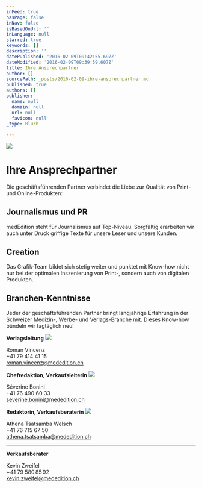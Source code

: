 ```yaml
---
inFeed: true
hasPage: false
inNav: false
isBasedOnUrl: ''
inLanguage: null
starred: true
keywords: []
description: ''
datePublished: '2016-02-09T09:42:55.697Z'
dateModified: '2016-02-09T09:39:59.607Z'
title: Ihre Ansprechpartner
author: []
sourcePath: _posts/2016-02-09-ihre-ansprechpartner.md
published: true
authors: []
publisher:
  name: null
  domain: null
  url: null
  favicon: null
_type: Blurb

---
```

![](https://the-grid-user-content.s3-us-west-2.amazonaws.com/138a90f2-01e5-4646-a42d-f9a97c969915.jpg)

# Ihre Ansprechpartner

Die geschäftsführenden Partner verbindet die Liebe zur Qualität von Print- und Online-Produkten:

## Journalismus und PR

medEdition steht für Journalismus auf Top-Niveau. Sorgfältig erarbeiten wir auch unter Druck griffige Texte für unsere Leser und unsere Kunden.

## Creation

Das Grafik-Team bildet sich stetig weiter und punktet mit Know-how nicht nur bei der optimalen Inszenierung von Print-, sondern auch von digitalen Produkten.

## Branchen-Kenntnisse

Jeder der geschäftsführenden Partner bringt langjährige Erfahrung in der Schweizer Medizin-, Werbe- und Verlags-Branche mit. Dieses Know-how bündeln wir tagtäglich neu!

**Verlagsleitung**
![](https://the-grid-user-content.s3-us-west-2.amazonaws.com/446ebdf5-a5e1-46cd-94bd-8e067be9fb0d.jpg)

Roman Vincenz  
+41 79 414 41 15  
[roman.vincenz@mededition.ch][0]

**Chefredaktion, Verkaufsleiterin**
![](https://the-grid-user-content.s3-us-west-2.amazonaws.com/251dc06d-5db1-44a5-9d4a-4ac55c9974de.jpg)

Séverine Bonini  
+41 76 490 60 33  
[severine.bonini@mededition.ch][1]

**Redaktorin, Verkaufsberaterin**
![](https://the-grid-user-content.s3-us-west-2.amazonaws.com/7fe6dd67-04a4-43dc-933d-d832f85574dd.jpg)

Athena Tsatsamba Welsch  
+41 76 715 67 50  
[athena.tsatsamba@mededition.ch][2]

****

**Verkaufsberater**

Kevin Zweifel  
+ 41 79 580 85 92  
[kevin.zweifel@mededition.ch][3]

[0]: roman.vincenz@mededition.ch
[1]: severine.bonini@mededition.ch
[2]: athena.tsatsamba@mededition.ch
[3]: kevin.zweifel@mededition.ch